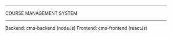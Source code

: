 *************************
COURSE MANAGEMENT SYSTEM
*************************

Backend: cms-backend (nodeJs)
Frontend: cms-frontend (reactJs)